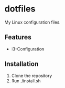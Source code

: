 # dotfiles
My Linux configuration files.

## Features
- i3-Configuration

## Installation
1. Clone the repository
2. Run ./install.sh
